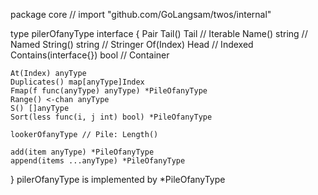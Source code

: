 package core // import "github.com/GoLangsam/twos/internal"

type pilerOfanyType interface {
	Pair
	Tail() Tail                // Iterable
	Name() string              // Named
	String() string            // Stringer
	Of(Index) Head             // Indexed
	Contains(interface{}) bool // Container

	At(Index) anyType
	Duplicates() map[anyType]Index
	Fmap(f func(anyType) anyType) *PileOfanyType
	Range() <-chan anyType
	S() []anyType
	Sort(less func(i, j int) bool) *PileOfanyType

	lookerOfanyType // Pile: Length()

	add(item anyType) *PileOfanyType
	append(items ...anyType) *PileOfanyType
}
    pilerOfanyType is implemented by *PileOfanyType

